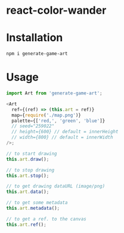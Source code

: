 # react-color-wander

# Installation

`npm i generate-game-art`

# Usage

```javascript
import Art from 'generate-game-art';

<Art
  ref={(ref) => (this.art = ref)}
  map={require('./map.png')}
  palette={['red,', 'green', 'blue']}
  // seed="259022"
  // height={600} // default = innerHeight
  // width={800} // default = innerWidth
/>;

// to start drawing
this.art.draw();

// to stop drawing
this.art.stop();

// to get drawing dataURL (image/png)
this.art.data();

// to get some metadata
this.art.metadata();

// to get a ref. to the canvas
this.art.ref();
```
